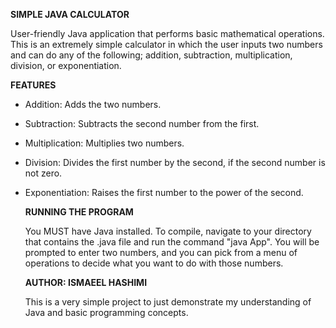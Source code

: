 **SIMPLE JAVA CALCULATOR**

User-friendly Java application that performs basic mathematical operations.
This is an extremely simple calculator in which the user inputs two numbers and can do any of the following;
addition, subtraction, multiplication, division, or exponentiation. 

**FEATURES**

- Addition: Adds the two numbers.
- Subtraction: Subtracts the second number from the first.
- Multiplication: Multiplies two numbers.
- Division: Divides the first number by the second, if the second number is not zero.
- Exponentiation: Raises the first number to the power of the second.

  **RUNNING THE PROGRAM**

  You MUST have Java installed. To compile, navigate to your directory that contains the .java file and run the command "java App".
  You will be prompted to enter two numbers, and you can pick from a menu of operations to decide what you want to do with those numbers.

  **AUTHOR: ISMAEEL HASHIMI**

  This is a very simple project to just demonstrate my understanding of Java and basic programming concepts.
